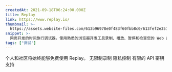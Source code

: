 ```yaml
---
createdAt: 2021-09-18T06:24:00.000Z
title: Replay
link: https://www.replay.io/
thumbnail: >-
  https://assets.website-files.com/613b96978e0f483f60fbb8c0/613fef2e351ff237626171bb_Webclip.png
snippet: >-
  网页开发的时间旅行调试器。使用熟悉的浏览器开发工具录制、播放、暂停和检查您的 Web 应用程序。
tags: ["调试"]
---
```

个人和社区将始终能够免费使用 Replay。
无限制录制
隐私控制
有限的 API 密钥支持